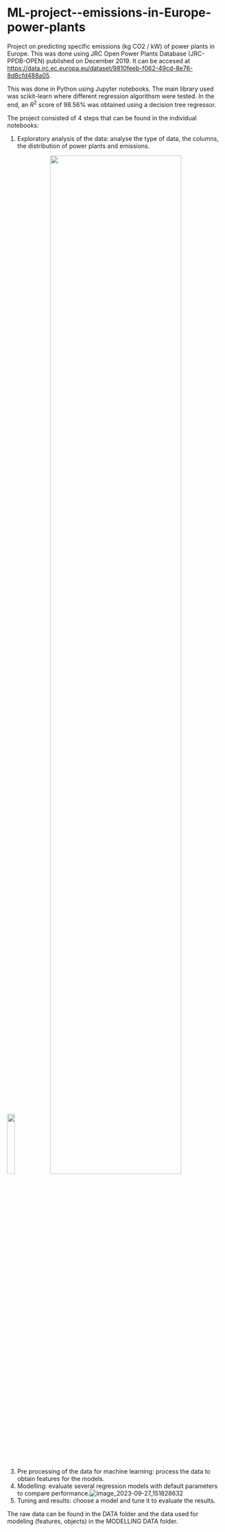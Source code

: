 # ML-project--emissions-in-Europe-power-plants

Project on predicting specific emissions (kg CO2 / kW) of power plants in Europe. This was done using JRC Open Power Plants Database (JRC-PPDB-OPEN) published on December 2019. It can be accesed at https://data.jrc.ec.europa.eu/dataset/9810feeb-f062-49cd-8e76-8d8cfd488a05.

This was done in Python using Jupyter notebooks. The main library used was scikit-learn where different regression algorithsm were tested. In the end, an $R^2$ score of $98.56$% was obtained using a decision tree regressor.

The project consisted of 4 steps that can be found in the individual notebooks:
1. Exploratory analysis of the data: analyse the type of data, the columns, the distribution of power plants and emissions.

  <img src="https://github.com/DanielPerezF/ML-project--emissions-in-Europe-power-plants/assets/118309576/e19b6aeb-4a7b-44d1-86c2-5b7da22ea39e" width="19%"> <img src="https://github.com/DanielPerezF/ML-project--emissions-in-Europe-power-plants/assets/118309576/7eb17819-9c1e-46f8-b5e3-d7c622d04620" width="78%">

3. Pre processing of the data for machine learning: process the data to obtain features for the models.
4. Modelling: evaluate several regression models with default parameters to compare performance.![image_2023-09-27_151828632](https://github.com/DanielPerezF/ML-project--emissions-in-Europe-power-plants/assets/118309576/bf590341-1b4e-4736-a3a2-7b1647caa461)
5. Tuning and results: choose a model and tune it to evaluate the results.

The raw data can be found in the DATA folder and the data used for modeling (features, objects) in the MODELLING DATA folder.

